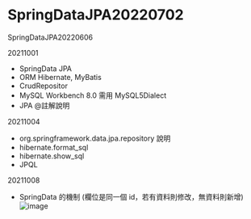 # SpringDataJPA20220702
SpringDataJPA20220606

20211001
- SpringData JPA
- ORM Hibernate, MyBatis
- CrudRepositor
- MySQL Workbench 8.0 需用 MySQL5Dialect
- JPA @註解說明

20211004
- org.springframework.data.jpa.repository 說明
- hibernate.format_sql
- hibernate.show_sql
- JPQL

20211008
- SpringData 的機制 (欄位是同一個 id，若有資料則修改，無資料則新增)![image](https://user-images.githubusercontent.com/83496093/177023154-964f44cc-df9a-4bf6-ba54-693248e2aea0.png)
